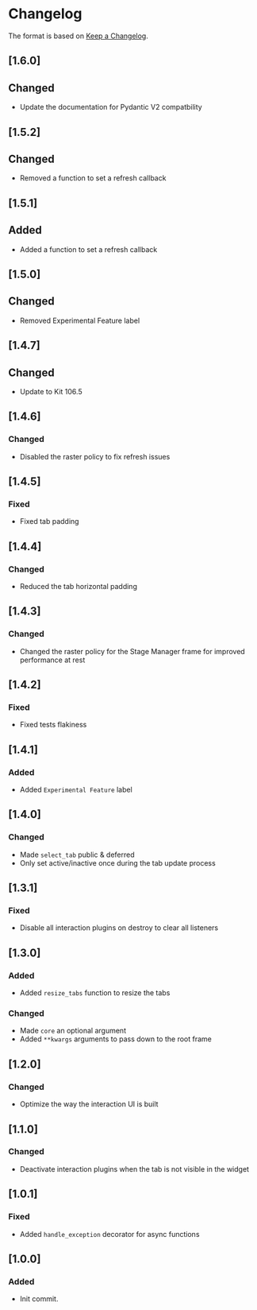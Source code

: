 # Changelog
The format is based on [Keep a Changelog](https://keepachangelog.com/en/1.0.0/).

## [1.6.0]
## Changed
- Update the documentation for Pydantic V2 compatbility

## [1.5.2]
## Changed
- Removed a function to set a refresh callback

## [1.5.1]
## Added
- Added a function to set a refresh callback

## [1.5.0]
## Changed
- Removed Experimental Feature label

## [1.4.7]
## Changed
- Update to Kit 106.5

## [1.4.6]
### Changed
- Disabled the raster policy to fix refresh issues

## [1.4.5]
### Fixed
- Fixed tab padding

## [1.4.4]
### Changed
- Reduced the tab horizontal padding

## [1.4.3]
### Changed
- Changed the raster policy for the Stage Manager frame for improved performance at rest

## [1.4.2]
### Fixed
- Fixed tests flakiness

## [1.4.1]
### Added
- Added `Experimental Feature` label

## [1.4.0]
### Changed
- Made `select_tab` public & deferred
- Only set active/inactive once during the tab update process

## [1.3.1]
### Fixed
- Disable all interaction plugins on destroy to clear all listeners

## [1.3.0]
### Added
- Added `resize_tabs` function to resize the tabs

### Changed
- Made `core` an optional argument
- Added `**kwargs` arguments to pass down to the root frame

## [1.2.0]
### Changed
- Optimize the way the interaction UI is built

## [1.1.0]
### Changed
- Deactivate interaction plugins when the tab is not visible in the widget

## [1.0.1]
### Fixed
- Added `handle_exception` decorator for async functions

## [1.0.0]
### Added
- Init commit.
